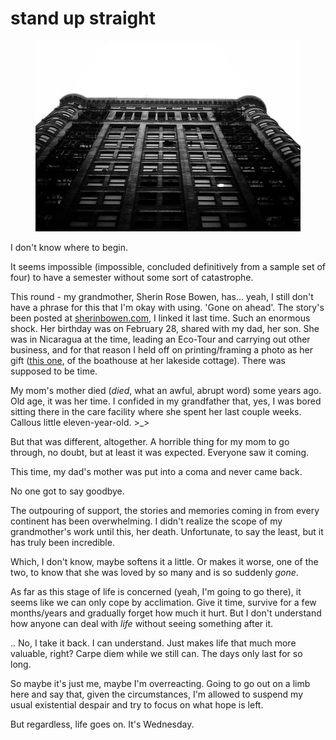 # stand up straight

<figure><img src="../../../.gitbook/assets/image (1) (1).png" alt=""><figcaption></figcaption></figure>

I don't know where to begin.

It seems impossible (impossible, concluded definitively from a sample set of four) to have a semester without some sort of catastrophe.

This round - my grandmother, Sherin Rose Bowen, has... yeah, I still don't have a phrase for this that I'm okay with using. 'Gone on ahead'. The story's been posted at [sherinbowen.com](http://sherinbowen.com), I linked it last time. Such an enormous shock. Her birthday was on February 28, shared with my dad, her son. She was in Nicaragua at the time, leading an Eco-Tour and carrying out other business, and for that reason I held off on printing/framing a photo as her gift ([this one](http://www.flickr.com/photos/isaacbowen/2644457609/), of the boathouse at her lakeside cottage). There was supposed to be time.

My mom's mother died (_died_, what an awful, abrupt word) some years ago. Old age, it was her time. I confided in my grandfather that, yes, I was bored sitting there in the care facility where she spent her last couple weeks. Callous little eleven-year-old. >\_>

But that was different, altogether. A horrible thing for my mom to go through, no doubt, but at least it was expected. Everyone saw it coming.

This time, my dad's mother was put into a coma and never came back.

No one got to say goodbye.

The outpouring of support, the stories and memories coming in from every continent has been overwhelming. I didn't realize the scope of my grandmother's work until this, her death. Unfortunate, to say the least, but it has truly been incredible.

Which, I don't know, maybe softens it a little. Or makes it worse, one of the two, to know that she was loved by so many and is so suddenly _gone_.

As far as this stage of life is concerned (yeah, I'm going to go there), it seems like we can only cope by acclimation. Give it time, survive for a few months/years and gradually forget how much it hurt. But I don't understand how anyone can deal with _life_ without seeing something after it.

.. No, I take it back. I can understand. Just makes life that much more valuable, right? Carpe diem while we still can. The days only last for so long.

So maybe it's just me, maybe I'm overreacting. Going to go out on a limb here and say that, given the circumstances, I'm allowed to suspend my usual existential despair and try to focus on what hope is left.

But regardless, life goes on. It's Wednesday.
